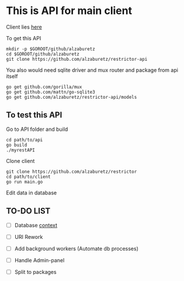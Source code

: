 # This is API for main client 

Client lies [here](https://github.com/alzaburetz/restrictor.git)

To get this API

```
mkdir -p $GOROOT/github/alzaburetz
cd $GOROOT/github/alzaburetz
git clone https://github.com/alzaburetz/restrictor-api
```
You also would need sqlite driver and mux router and package from api itself
```
go get github.com/gorilla/mux
go get github.com/mattn/go-sqlite3
go get github.com/alzaburetz/restrictor-api/models
```

## To test this API

Go to API folder and build

```
cd path/to/api
go build
./myrestAPI
```

Clone client

```
git clone https://github.com/alzaburetz/restrictor
cd path/to/client
go run main.go
```

Edit data in database

## TO-DO LIST
- [ ] Database [context](https://github.com/jinzhu/gorm.git)
- [ ] URI Rework
- [ ] Add background workers (Automate db processes)
- [ ] Handle Admin-panel
- [ ] Split to packages



